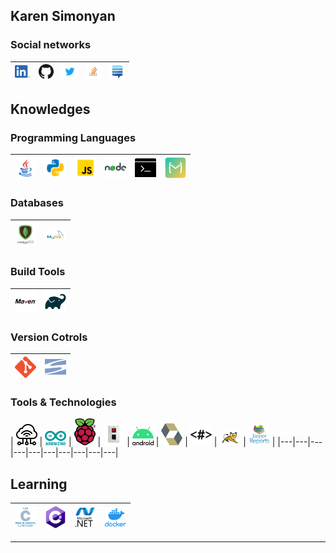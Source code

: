 ## Karen Simonyan

### Social networks

| [<img src="img/social/linkedIn.png" alt="LinkedIn logo" width="24">](https://www.linkedin.com/in/simonyankaren/) | [<img src="img/social/github.png" alt="github logo" width="24">](https://github.com/KarenSimonyan) | [<img src="img/social/twitter.png" alt="twitter logo" width="24">](https://twitter.com/SimonyanKaren) | [<img src="img/social/stack_overflow.png" alt="StackOverflow logo" width="24">](https://stackoverflow.com/users/2838911/karen-simonyan) | [<img src="img/social/stack_exchange.png" alt="StackExchange logo" width="24">](https://stackexchange.com/users/3382074/karen-simonyan) 
|---|---|---|---|---|

## Knowledges

### Programming Languages


| [<img src="img/lang/java.png" alt="Java logo" width="34">](https://www.java.com/)  | [<img src="img/lang/python.png" alt="Python logo" width="34">](https://www.python.org/)  | [<img src="img/lang/javascript.png" alt="JavaScript logo" width="34">](https://www.w3schools.com/js/g/) | [<img src="img/lang/nodejs.png" alt="NodeJs logo" width="34">](https://nodejs.org/)  | [<img src="img/lang/bash.png" alt="Bash logo" width="34">](https://www.gnu.org/software/bash/)  | [<img src="img/lang/mita.svg" alt="Mita logo" width="34">](https://www.eclipse.org/mita/) |  
|---|---|---|---|---|---|

### Databases


| [<img src="img/db/mongo.png" alt="MongoDB logo" width="34">](https://www.mongodb.com/)  | [<img src="img/db/mysql.svg" alt="MySQL logo" width="34">](https://www.mysql.com/)  |  
|---|---|

### Build Tools

|[<img src="img/build_tool/maven.png" alt="Maven logo" width="34">](https://maven.apache.org/)  |   [<img src="img/build_tool/gradle.png" alt="Gradle logo" width="34">](https://gradle.org/)  | 
|---|---|


### Version Cotrols

|[<img src="img/vc/git.png" alt="Git logo" width="34">](https://git-scm.com/)  |   [<img src="img/vc/svn.png" alt="SVN logo" width="34">](https://subversion.apache.org/)  | 
|---|---|


### Tools & Technologies


| [<img src="img/tool/iot.png" alt="IoT logo" width="34">](https://en.wikipedia.org/wiki/Internet_of_things)  | [<img src="img/tool/arduino.png" alt="Arduino logo" width="34">](https://www.arduino.cc/)  |  [<img src="img/tool/raspberry_pi.png" alt="Raspberry Pi logo" width="34">](https://www.raspberrypi.org/)  |  [<img src="img/tool/bosch_xdk.png" alt="Bosch XDK logo" width="34">](https://developer.bosch.com/web/xdk)  |  [<img src="img/tool/android.png" alt="Android logo" width="34">](https://www.android.com/)  |  [<img src="img/tool/hibernate.png" alt="Hibernate logo" width="34">](https://hibernate.org/) |  [<img src="img/tool/freemarker.png" alt="Freemarker logo" width="34">](https://freemarker.apache.org/)  |  [<img src="img/tool/tomcat.png" alt="Tomcat logo" width="34">](http://tomcat.apache.org/)  |   [<img src="img/tool/jasper_reports.png" alt="JasperReports logo" width="34">](https://community.jaspersoft.com/project/jasperreports-library)  | 
|---|---|---|---|---|---|---|---|---|---|

## Learning

|[<img src="img/lang/c.png" alt="C logo" width="34">](https://en.wikipedia.org/wiki/C_(programming_language))  |   [<img src="img/lang/c_sharp.svg" alt="C# logo" width="34">](https://en.wikipedia.org/wiki/C_Sharp_(programming_language))  |  [<img src="img/tool/dotnet.png" alt=".Net logo" width="34">](https://dotnet.microsoft.com/)  |   [<img src="img/tool/docker.png" alt="Docker logo" width="34">](https://www.docker.com/)  | 
|---|---|---|---|
---


<!--
**KarenSimonyan/KarenSimonyan** is a ✨ _special_ ✨ repository because its `README.md` (this file) appears on your GitHub profile.

Here are some ideas to get you started:

- 🔭 I’m currently working on ...
- 🌱 I’m currently learning ...
- 👯 I’m looking to collaborate on ...
- 🤔 I’m looking for help with ...
- 💬 Ask me about ...
- 📫 How to reach me: ...
- 😄 Pronouns: ...
- ⚡ Fun fact: ...
-->
